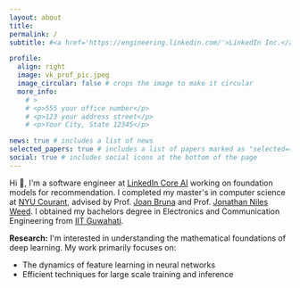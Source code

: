 ```yaml
---
layout: about
title:
permalink: /
subtitle: #<a href='https://engineering.linkedin.com/'>LinkedIn Inc.</a>

profile:
  align: right
  image: vk_prof_pic.jpeg
  image_circular: false # crops the image to make it circular
  more_info: 
    # >
    # <p>555 your office number</p>
    # <p>123 your address street</p>
    # <p>Your City, State 12345</p>

news: true # includes a list of news
selected_papers: true # includes a list of papers marked as "selected={true}"
social: true # includes social icons at the bottom of the page
---
```


Hi :wave:, I'm a software engineer at <a href='https://www.linkedin.com/blog/engineering/artificial-intelligence'>LinkedIn Core AI</a> working on foundation models for recommendation. I completed my master's in computer science at [NYU Courant](https://cs.nyu.edu/home/index.html), advised by Prof. [Joan Bruna](https://cims.nyu.edu/~bruna/) and Prof. [Jonathan Niles Weed](https://www.jonathannilesweed.com/). I obtained my bachelors degree in Electronics and Communication Engineering from [IIT Guwahati](https://www.iitg.ac.in/).

**Research:** I'm interested in understanding the mathematical foundations of deep learning. My work primarily focuses on:
- The dynamics of feature learning in neural networks
- Efficient techniques for large scale training and inference